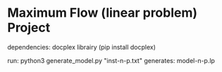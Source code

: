 # Maximum Flow (linear problem) Project

dependencies: docplex librairy (pip install docplex)

run: python3 generate_model.py "inst-n-p.txt"
generates: model-n-p.lp
